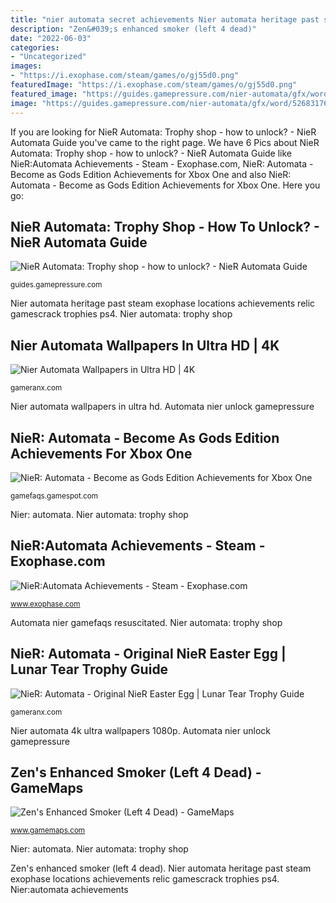 ```yaml
---
title: "nier automata secret achievements Nier automata heritage past steam exophase locations achievements relic gamescrack trophies ps4"
description: "Zen&#039;s enhanced smoker (left 4 dead)"
date: "2022-06-03"
categories:
- "Uncategorized"
images:
- "https://i.exophase.com/steam/games/o/gj55d0.png"
featuredImage: "https://i.exophase.com/steam/games/o/gj55d0.png"
featured_image: "https://guides.gamepressure.com/nier-automata/gfx/word/526831765.jpg"
image: "https://guides.gamepressure.com/nier-automata/gfx/word/526831765.jpg"
---
```


If you are looking for NieR Automata: Trophy shop - how to unlock? - NieR Automata Guide you've came to the right page. We have 6 Pics about NieR Automata: Trophy shop - how to unlock? - NieR Automata Guide like NieR:Automata Achievements - Steam - Exophase.com, NieR: Automata - Become as Gods Edition Achievements for Xbox One and also NieR: Automata - Become as Gods Edition Achievements for Xbox One. Here you go:

## NieR Automata: Trophy Shop - How To Unlock? - NieR Automata Guide

![NieR Automata: Trophy shop - how to unlock? - NieR Automata Guide](https://guides.gamepressure.com/nier-automata/gfx/word/526831765.jpg "Nier: automata")

<small>guides.gamepressure.com</small>

Nier automata heritage past steam exophase locations achievements relic gamescrack trophies ps4. Nier automata: trophy shop

## Nier Automata Wallpapers In Ultra HD | 4K

![Nier Automata Wallpapers in Ultra HD | 4K](http://gameranx.com/wp-content/uploads/2016/03/Nier-Automata-1080-Wallpaper-1.jpg "Nier automata emil head tear lunar trophy egg easter gameranx guide")

<small>gameranx.com</small>

Nier automata wallpapers in ultra hd. Automata nier unlock gamepressure

## NieR: Automata - Become As Gods Edition Achievements For Xbox One

![NieR: Automata - Become as Gods Edition Achievements for Xbox One](https://gamefaqs.gamespot.com/a/achievement/49877/2.png "Nier automata wallpapers in ultra hd")

<small>gamefaqs.gamespot.com</small>

Nier: automata. Nier automata: trophy shop

## NieR:Automata Achievements - Steam - Exophase.com

![NieR:Automata Achievements - Steam - Exophase.com](https://i.exophase.com/steam/games/o/gj55d0.png "Nier automata: trophy shop")

<small>www.exophase.com</small>

Automata nier gamefaqs resuscitated. Nier automata: trophy shop

## NieR: Automata - Original NieR Easter Egg | Lunar Tear Trophy Guide

![NieR: Automata - Original NieR Easter Egg | Lunar Tear Trophy Guide](http://gameranx.com/wp-content/uploads/2017/02/NierA4.jpg "Nier automata emil head tear lunar trophy egg easter gameranx guide")

<small>gameranx.com</small>

Nier automata 4k ultra wallpapers 1080p. Automata nier unlock gamepressure

## Zen&#039;s Enhanced Smoker (Left 4 Dead) - GameMaps

![Zen&#039;s Enhanced Smoker (Left 4 Dead) - GameMaps](http://www.gamemaps.com/imgmgr/limit/img/addons/l4d/ss/zen_s_enhanced_smoker_18074_4.jpg?x=1488241383&amp;w=975&amp;h=550 "Nier:automata achievements")

<small>www.gamemaps.com</small>

Nier: automata. Nier automata: trophy shop

Zen&#039;s enhanced smoker (left 4 dead). Nier automata heritage past steam exophase locations achievements relic gamescrack trophies ps4. Nier:automata achievements
